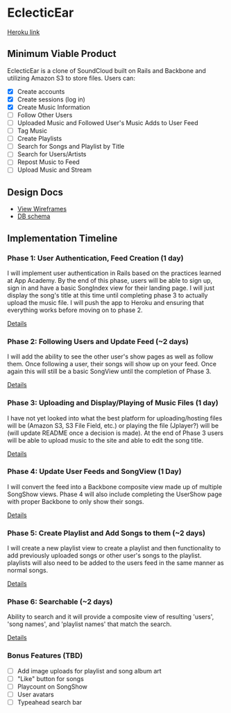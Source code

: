 # EclecticEar

[Heroku link][heroku]

[heroku]: https://eclectic-ear.herokuapp.com

## Minimum Viable Product
EclecticEar is a clone of SoundCloud built on Rails and Backbone and
utilizing Amazon S3 to store files. Users can:

- [x] Create accounts
- [x] Create sessions (log in)
- [x] Create Music Information
- [ ] Follow Other Users
- [ ] Uploaded Music and Followed User's Music Adds to User Feed
- [ ] Tag Music
- [ ] Create Playlists
- [ ] Search for Songs and Playlist by Title
- [ ] Search for Users/Artists
- [ ] Repost Music to Feed
- [ ] Upload Music and Stream

## Design Docs
* [View Wireframes][views]
* [DB schema][schema]

[views]: ./docs/views.md
[schema]: ./docs/schema.md

## Implementation Timeline

### Phase 1: User Authentication, Feed Creation (1 day)
I will implement user authentication in Rails based on the practices learned at
App Academy. By the end of this phase, users will be able to sign up, sign in
and have a basic SongIndex view for their landing page. I will just display the
song's title at this time until completing phase 3 to actually upload the music
file. I will push the app to Heroku and ensuring that everything works before
moving on to phase 2.

[Details][phase-one]

### Phase 2: Following Users and Update Feed (~2 days)
I will add the ability to see the other user's show pages as well as follow them.
Once following a user, their songs will show up on your feed.  Once again this
will still be a basic SongView until the completion of Phase 3.

[Details][phase-two]

### Phase 3: Uploading and Display/Playing of Music Files (1 day)
I have not yet looked into what the best platform for uploading/hosting files will
be (Amazon S3, S3 File Field, etc.) or playing the file (Jplayer?) will be (will
update README once a decision is made). At the end of Phase 3 users will be able
to upload music to the site and able to edit the song title.

[Details][phase-three]

### Phase 4: Update User Feeds and SongView (1 Day)
I will convert the feed into a Backbone composite view made up of multiple
SongShow views.  Phase 4 will also include completing the UserShow page with
proper Backbone to only show their songs.  


[Details][phase-four]

### Phase 5: Create Playlist and Add Songs to them (~2 days)
I will create a new playlist view to create a playlist and then functionality
to add previously uploaded songs or other user's songs to the playlist.  playlists
will also need to be added to the users feed in the same manner as normal songs.

[Details][phase-five]

### Phase 6: Searchable (~2 days)
Ability to search and it will provide a composite view of resulting 'users',
'song names', and 'playlist names' that match the search.

[Details][phase-six]

### Bonus Features (TBD)
- [ ] Add image uploads for playlist and song album art
- [ ] "Like" button for songs
- [ ] Playcount on SongShow
- [ ] User avatars
- [ ] Typeahead search bar

[phase-one]: ./docs/phases/phase1.md
[phase-two]: ./docs/phases/phase2.md
[phase-three]: ./docs/phases/phase3.md
[phase-four]: ./docs/phases/phase4.md
[phase-five]: ./docs/phases/phase5.md
[phase-six]: ./docs/phases/phase6.md
